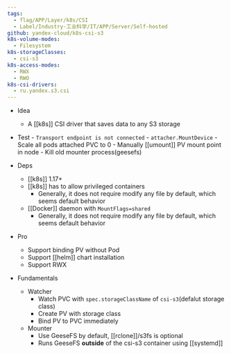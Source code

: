 ```yaml
---
tags:
  - flag/APP/Layer/k8s/CSI
  - Label/Industry-工业科学/IT/APP/Server/Self-hosted
github: yandex-cloud/k8s-csi-s3
k8s-volume-modes:
  - Filesystem
k8s-storageClasses:
  - csi-s3
k8s-access-modes:
  - RWX
  - RWO
k8s-csi-drivers:
  - ru.yandex.s3.csi
---
```


- Idea
    - A [[k8s]] CSI driver that saves data to any S3 storage

- Test
        - `Transport endpoint is not connected`
        - `attacher.MountDevice`
        - Scale all pods attached PVC to 0
        - Manually [[umount]] PV mount point in node
        - Kill old mounter process(geesefs)

- Deps
    - [[k8s]] 1.17+
    - [[k8s]] has to allow privileged containers
        - Generally, it does not require modify any file by default, which seems default behavior
    - [[Docker]] daemon with `MountFlags=shared`
        - Generally, it does not require modify any file by default, which seems default behavior

- Pro
    - Support binding PV without Pod
    - Support [[helm]] chart installation
    - Support RWX

- Fundamentals
    - Watcher
        - Watch PVC with `spec.storageClassName` of `csi-s3`(defalut storage class)
        - Create PV with storage class
        - Bind PV to PVC immediately
    - Mounter
        - Use GeeseFS by default, [[rclone]]/s3fs is optional
        - Runs GeeseFS **outside** of the csi-s3 container using [[systemd]]
